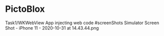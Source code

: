 # PictoBlox
Task1/WKWebView App injecting web code
#screenShots
Simulator Screen Shot - iPhone 11 - 2020-10-31 at 14.43.44.png
